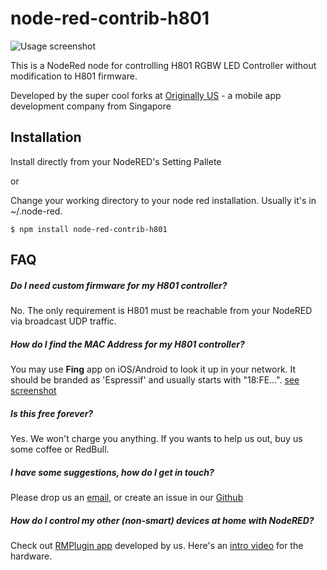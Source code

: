 # node-red-contrib-h801

![Usage screenshot](https://raw.githubusercontent.com/originallyus/node-red-contrib-h801/master/screenshot.png "Screenshot")

This is a NodeRed node for controlling H801 RGBW LED Controller without modification to H801 firmware.


Developed by the super cool forks at [Originally US](http://originally.us) - a mobile app development company from Singapore

## Installation

Install directly from your NodeRED's Setting Pallete

or

Change your working directory to your node red installation. Usually it's in ~/.node-red.

    $ npm install node-red-contrib-h801
    


## FAQ

##### Do I need custom firmware for my H801 controller?
No. The only requirement is H801 must be reachable from your NodeRED via broadcast UDP traffic.

##### How do I find the MAC Address for my H801 controller?
You may use **Fing** app on iOS/Android to look it up in your network. It should be branded as 'Espressif' and usually starts with "18:FE...". [see screenshot](https://raw.githubusercontent.com/originallyus/node-red-contrib-h801/master/screenshot_fing.jpg)

##### Is this free forever?
Yes. We won't charge you anything. If you wants to help us out, buy us some coffee or RedBull.

##### I have some suggestions, how do I get in touch?
Please drop us an [email](mailto:hello@originally.us), or create an issue in our [Github](https://github.com/originallyus/node-red-contrib-h801/issues)

##### How do I control my other (non-smart) devices at home with NodeRED?
Check out [RMPlugin app](https://play.google.com/store/apps/details?id=us.originally.tasker&hl=en) developed by us. Here's an [intro video](https://www.youtube.com/watch?v=QUKYKhK57sc) for the hardware.


